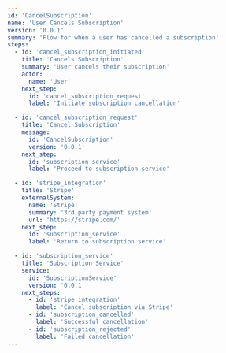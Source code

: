 ```yaml
---
id: 'CancelSubscription'
name: 'User Cancels Subscription'
version: '0.0.1'
summary: 'Flow for when a user has cancelled a subscription'
steps:
  - id: 'cancel_subscription_initiated'
    title: 'Cancels Subscription'
    summary: 'User cancels their subscription'
    actor:
      name: 'User'
    next_step:
      id: 'cancel_subscription_request'
      label: 'Initiate subscription cancellation'

  - id: 'cancel_subscription_request'
    title: 'Cancel Subscription'
    message:
      id: 'CancelSubscription'
      version: '0.0.1'
    next_step:
      id: 'subscription_service'
      label: 'Proceed to subscription service'

  - id: 'stripe_integration'
    title: 'Stripe'
    externalSystem:
      name: 'Stripe'
      summary: '3rd party payment system'
      url: 'https://stripe.com/'
    next_step:
      id: 'subscription_service'
      label: 'Return to subscription service'

  - id: 'subscription_service'
    title: 'Subscription Service'
    service:
      id: 'SubscriptionService'
      version: '0.0.1'
    next_steps:
      - id: 'stripe_integration'
        label: 'Cancel subscription via Stripe'
      - id: 'subscription_cancelled'
        label: 'Successful cancellation'
      - id: 'subscription_rejected'
        label: 'Failed cancellation'
---
```


<NodeGraph />
